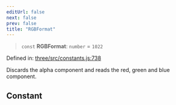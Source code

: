 ```yaml
---
editUrl: false
next: false
prev: false
title: "RGBFormat"
---
```


> `const` **RGBFormat**: `number` = `1022`

Defined in: [three/src/constants.js:738](https://github.com/DefinitelyMaybe/three-i18n/blob/fa57b79433d1c349ffb23a78727299c8d4190136/three/src/constants.js#L738)

Discards the alpha component and reads the red, green and blue component.

## Constant
